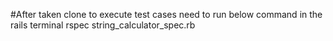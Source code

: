 #After taken clone to execute test cases need to run below command in the rails terminal
rspec string_calculator_spec.rb
